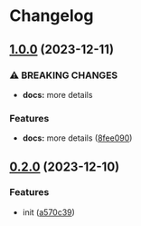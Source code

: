 # Changelog

## [1.0.0](https://github.com/Pilaton/eslint-eco/compare/markdown-v0.2.0...markdown-v1.0.0) (2023-12-11)


### ⚠ BREAKING CHANGES

* **docs:** more details

### Features

* **docs:** more details ([8fee090](https://github.com/Pilaton/eslint-eco/commit/8fee090a33c2279a73f23726fb9b8b834802f655))

## [0.2.0](https://github.com/Pilaton/eslint-eco/compare/markdown-v0.1.0...markdown-v0.2.0) (2023-12-10)


### Features

* init ([a570c39](https://github.com/Pilaton/eslint-eco/commit/a570c39edcc6496eb463e1940a7c2b1137b8702f))
